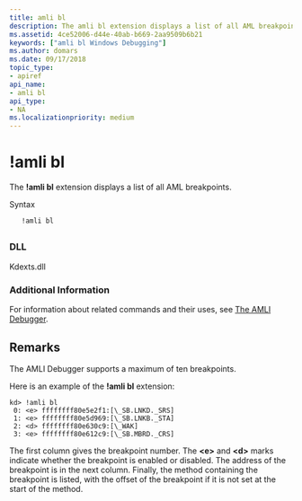 ```yaml
---
title: amli bl
description: The amli bl extension displays a list of all AML breakpoints.
ms.assetid: 4ce52006-d44e-40ab-b669-2aa9509b6b21
keywords: ["amli bl Windows Debugging"]
ms.author: domars
ms.date: 09/17/2018
topic_type:
- apiref
api_name:
- amli bl
api_type:
- NA
ms.localizationpriority: medium
---
```


# !amli bl


The **!amli bl** extension displays a list of all AML breakpoints.

Syntax

```dbgcmd
   !amli bl
```

## <span id="ddk__amli_bl_dbg"></span><span id="DDK__AMLI_BL_DBG"></span>


### <span id="DLL"></span><span id="dll"></span>DLL

Kdexts.dll

### <span id="Additional_Information"></span><span id="additional_information"></span><span id="ADDITIONAL_INFORMATION"></span>Additional Information

For information about related commands and their uses, see [The AMLI Debugger](the-amli-debugger.md).

Remarks
-------

The AMLI Debugger supports a maximum of ten breakpoints.

Here is an example of the **!amli bl** extension:

```console
kd> !amli bl
 0: <e> ffffffff80e5e2f1:[\_SB.LNKD._SRS]
 1: <e> ffffffff80e5d969:[\_SB.LNKB._STA]
 2: <d> ffffffff80e630c9:[\_WAK]
 3: <e> ffffffff80e612c9:[\_SB.MBRD._CRS]
```

The first column gives the breakpoint number. The **&lt;e&gt;** and **&lt;d&gt;** marks indicate whether the breakpoint is enabled or disabled. The address of the breakpoint is in the next column. Finally, the method containing the breakpoint is listed, with the offset of the breakpoint if it is not set at the start of the method.

 

 





